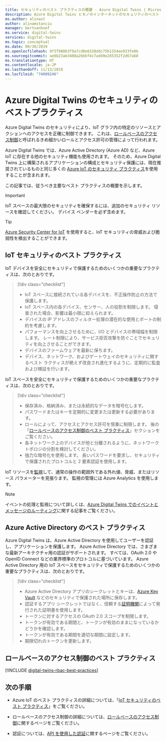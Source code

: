 ```yaml
---
title: セキュリティのベスト プラクティスの概要 - Azure Digital Twins | Microsoft Docs
description: Azure Digital Twins とモノのインターネットのセキュリティのベスト プラクティスについて説明します。
ms.author: alinast
author: alinamstanciu
manager: bertvanhoof
ms.service: digital-twins
services: digital-twins
ms.topic: conceptual
ms.date: 09/30/2019
ms.openlocfilehash: 9f3f98863f9a7cd0e6328ddc75b1154ee933fe0b
ms.sourcegitcommit: ae8b23ab3488a2bbbf4c7ad49e285352f2d67a68
ms.translationtype: HT
ms.contentlocale: ja-JP
ms.lasthandoff: 11/13/2019
ms.locfileid: "74009246"
---
```

# <a name="azure-digital-twins-security-best-practices"></a>Azure Digital Twins のセキュリティのベストプラクティス

Azure Digital Twins のセキュリティにより、IoT グラフ内の特定のリソースとアクションへのアクセスを正確に制御できます。 これは、[ロールベースのアクセス制御](./security-role-based-access-control.md)と呼ばれるきめ細かいロールとアクセス許可の管理によって行われます。

Azure Digital Twins では、Azure Active Directory (Azure AD) など、Azure IoT に存在する他のセキュリティ機能も使用されます。 そのため、Azure Digital Twins 上に構築されるアプリケーションの構成とセキュリティ保護には、現在推奨されているものと同じ多くの [Azure IoT のセキュリティ プラクティス](../iot-fundamentals/iot-security-best-practices.md)を使用することが含まれます。

この記事では、従うべき主要なベスト プラクティスの概要を示します。

> [!IMPORTANT]
> IoT スペースの最大限のセキュリティを確保するには、追加のセキュリティ リソースを確認してください。 デバイス ベンダーを必ず含めます。

> [!TIP]
> [Azure Security Center for IoT](https://docs.microsoft.com/azure/asc-for-iot/) を使用すると、IoT セキュリティの脅威および脆弱性を検出することができます。

## <a name="iot-security-best-practices"></a>IoT セキュリティのベスト プラクティス

IoT デバイスを安全にセキュリティで保護するためのいくつかの重要なプラクティスは、次のとおりです。

> [!div class="checklist"]
> * IoT スペースに接続されている各デバイスを、不正操作防止の方法で保護します。
> * IoT スペース内の各デバイス、センサー、人の役割を制限します。 侵害された場合、影響は最小限に抑えられます。
> * デバイスの IP アドレスのフィルター処理の潜在的な使用とポートの制約を考慮します。
> * パフォーマンスを向上させるために、I/O とデバイスの帯域幅を制限します。 レート制限により、サービス拒否攻撃を防ぐことでセキュリティを向上させることができます。
> * デバイスのファームウェアを最新に保ちます。
> * デバイス、ネットワーク、およびゲートウェイのセキュリティに関するベスト ラクティスが絶えず改良され進化するように、定期的に監査および検証を行います。

IoT スペースを安全にセキュリティで保護するためのいくつかの重要なプラクティスは、次のとおりです。

> [!div class="checklist"]
> * 保存済み、格納済み、または永続的なデータを暗号化します。
> * パスワードまたはキーを定期的に変更または更新する必要があります。
> * ロールによって、アクセスとアクセス許可を慎重に制限します。 後の「[ロールベースのアクセス制御のベスト プラクティス](#role-based-access-control-best-practices)」セクションをご覧ください。
> * 各ネットワーク上のデバイスが他と分離されるように、ネットワーク トポロジの分割を検討してください。
> * 強力な暗号化を使用します。 長いパスワードを要求し、セキュリティで保護されたプロトコルと 2 要素認証を使用します。

IoT リソースを[監視](./how-to-configure-monitoring.md)して、通常の操作の範囲外である外れ値、脅威、またはリソース パラメーターを見張ります。 監視の管理には Azure Analytics を使用します。

> [!NOTE]
> イベントの処理と監視について詳しくは、[Azure Digital Twins でのイベントとメッセージのルーティング](./concepts-events-routing.md)に関する記事をご覧ください。

## <a name="azure-active-directory-best-practices"></a>Azure Active Directory のベスト プラクティス

Azure Digital Twins は、Azure Active Directory を使用してユーザーを認証し、アプリケーションを保護します。 Azure Active Directory では、さまざまな最新アーキテクチャ用の認証がサポートされます。 すべては、OAuth 2.0 や OpenID Connect などの業界標準のプロトコルに基づいています。 Azure Active Directory 用の IoT スペースをセキュリティで保護するためのいくつかの重要なプラクティスは、次のとおりです。

> [!div class="checklist"]
> * Azure Active Directory アプリのシークレットとキーは、[Azure Key Vault](https://azure.microsoft.com/services/key-vault/) などのセキュリティで保護された場所に保存します。
> * 認証するアプリ シークレットではなく、信頼する[証明機関](../active-directory/authentication/active-directory-certificate-based-authentication-get-started.md)によって発行された証明書を使用します。
> * トークンに対するアクセスの OAuth 2.0 スコープを制限します。
> * トークンが有効である期間と、トークンが有効のままになっているかどうかを確認します。
> * トークンが有効である期間を適切な期間に設定します。
> * 期限切れのトークンを更新します。

## <a name="role-based-access-control-best-practices"></a>ロールベースのアクセス制御のベスト プラクティス

[!INCLUDE [digital-twins-rbac-best-practices](../../includes/digital-twins-rbac-best-practices.md)]

## <a name="next-steps"></a>次の手順

* Azure IoT のベスト プラクティスの詳細については、「[IoT セキュリティのベスト プラクティス](../iot-fundamentals/iot-security-best-practices.md)」をご覧ください。

* ロールベースのアクセス制御の詳細については、[ロールベースのアクセス制御](./security-role-based-access-control.md)に関するページをご覧ください。

* 認証については、[API を使用した認証](./security-authenticating-apis.md)に関するページをご覧ください。